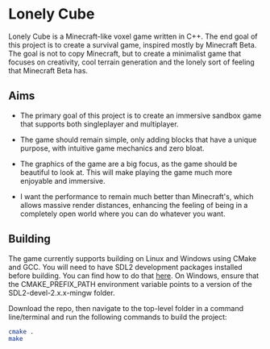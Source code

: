 # Lonely Cube

Lonely Cube is a Minecraft-like voxel game written in C++. The end
goal of this project is to create a survival game, inspired mostly
by Minecraft Beta. The goal is not to copy Minecraft, but to create
a minimalist game that focuses on creativity, cool terrain generation
and the lonely sort of feeling that Minecraft Beta has.

## Aims

* The primary goal of this project is to create an immersive sandbox
game that supports both singleplayer and multiplayer.

* The game should remain simple, only adding blocks that have a
unique purpose, with intuitive game mechanics and zero bloat.

* The graphics of the game are a big focus, as the game should be
beautiful to look at. This will make playing the game much more
enjoyable and immersive.

* I want the performance to remain much better than Minecraft's,
which allows massive render distances, enhancing the feeling of being
in a completely open world where you can do whatever you want.

## Building

The game currently supports building on Linux and Windows using
CMake and GCC. You will need to have SDL2 development packages
installed before building. You can find how to do that
[here](https://wiki.libsdl.org/SDL2/Installation). On Windows, ensure
that the CMAKE_PREFIX_PATH environment variable points to a version
of the SDL2-devel-2.x.x-mingw folder.

Download the repo, then navigate to the top-level folder in a command
line/terminal and run the following commands to build the project:

```sh
cmake .
make
```